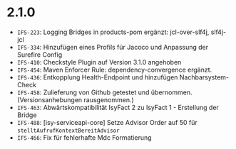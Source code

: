 # 2.1.0
- `IFS-223`: Logging Bridges in products-pom ergänzt: jcl-over-slf4j, slf4j-jcl
- `IFS-334`: Hinzufügen eines Profils für Jacoco und Anpassung der Surefire Config
- `IFS-410`: Checkstyle Plugin auf Version 3.1.0 angehoben
- `IFS-454`: Maven Enforcer Rule: dependency-convergence ergänzt.
- `IFS-436`: Entkopplung Health-Endpoint und hinzufügen Nachbarsystem-Check
- `IFS-458`: Zulieferung von Github getestet und übernommen. (Versionsanhebungen rausgenommen.)
- `IFS-463`: Abwärtskompatibilität IsyFact 2 zu IsyFact 1 - Erstellung der Bridge
- `IFS-488`: [isy-serviceapi-core] Setze Advisor Order auf 50 für `stelltAufrufKontextBereitAdvisor`
- `IFS-466`: Fix für fehlerhafte Mdc Formatierung
